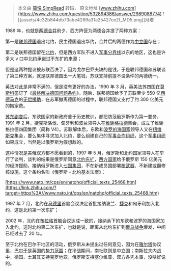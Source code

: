 > 本文由 [简悦 SimpRead](http://ksria.com/simpread/) 转码， 原文地址 [www.zhihu.com](https://www.zhihu.com/question/532894386/answer/2989088774) ![[assets/4c32b844db73abe4289a31a25427ce2f_MD5.png]]月塔​

1989 年，也就是[两德合并](https://www.zhihu.com/search?q=%E4%B8%A4%E5%BE%B7%E5%90%88%E5%B9%B6&search_source=Entity&hybrid_search_source=Entity&hybrid_search_extra=%7B%22sourceType%22%3A%22answer%22%2C%22sourceId%22%3A2989088774%7D)前夕，西方阵营为两德合并提了两种方案：

第一是[联邦德国](https://www.zhihu.com/search?q=%E8%81%94%E9%82%A6%E5%BE%B7%E5%9B%BD&search_source=Entity&hybrid_search_source=Entity&hybrid_search_extra=%7B%22sourceType%22%3A%22answer%22%2C%22sourceId%22%3A2989088774%7D)退出北约，民主德国退出华约，合并后的两德作为[中立国](https://www.zhihu.com/search?q=%E4%B8%AD%E7%AB%8B%E5%9B%BD&search_source=Entity&hybrid_search_source=Entity&hybrid_search_extra=%7B%22sourceType%22%3A%22answer%22%2C%22sourceId%22%3A2989088774%7D)存在；

第二是联邦德国留在[北约](https://www.zhihu.com/search?q=%E5%8C%97%E7%BA%A6&search_source=Entity&hybrid_search_source=Entity&hybrid_search_extra=%7B%22sourceType%22%3A%22answer%22%2C%22sourceId%22%3A2989088774%7D)，但是西方军队不进入[军事分界线](https://www.zhihu.com/search?q=%E5%86%9B%E4%BA%8B%E5%88%86%E7%95%8C%E7%BA%BF&search_source=Entity&hybrid_search_source=Entity&hybrid_search_extra=%7B%22sourceType%22%3A%22answer%22%2C%22sourceId%22%3A2989088774%7D)以东的地区，这也是许多大 v 口中北约承诺过不东扩的来源；

但是这两种提议被苏联否决了，因为戈尔巴乔夫缺的是钱，于是联邦德国和苏联谈了第三种方案，就是联邦德国出一大笔钱，苏联支持前提不设条件的两德统一。

英法对此是非常不满的，但是没有更好的办法，1990 年 3 月，英美法苏四国[在莫斯科](https://www.zhihu.com/search?q=%E5%9C%A8%E8%8E%AB%E6%96%AF%E7%A7%91&search_source=Entity&hybrid_search_source=Entity&hybrid_search_extra=%7B%22sourceType%22%3A%22answer%22%2C%22sourceId%22%3A2989088774%7D)签订了《[最终解决德国问题条约](https://www.zhihu.com/search?q=%E6%9C%80%E7%BB%88%E8%A7%A3%E5%86%B3%E5%BE%B7%E5%9B%BD%E9%97%AE%E9%A2%98%E6%9D%A1%E7%BA%A6&search_source=Entity&hybrid_search_source=Entity&hybrid_search_extra=%7B%22sourceType%22%3A%22answer%22%2C%22sourceId%22%3A2989088774%7D)》。随后，联邦德国给予了苏联至少 550 亿[西德马克](https://www.zhihu.com/search?q=%E8%A5%BF%E5%BE%B7%E9%A9%AC%E5%85%8B&search_source=Entity&hybrid_search_source=Entity&hybrid_search_extra=%7B%22sourceType%22%3A%22answer%22%2C%22sourceId%22%3A2989088774%7D)的[无偿援助](https://www.zhihu.com/search?q=%E6%97%A0%E5%81%BF%E6%8F%B4%E5%8A%A9&search_source=Entity&hybrid_search_source=Entity&hybrid_search_extra=%7B%22sourceType%22%3A%22answer%22%2C%22sourceId%22%3A2989088774%7D)，在苏军撤离德国的过程中，联邦德国又支付了约 300 亿美元的搬家费。

[苏东剧变](https://www.zhihu.com/search?q=%E8%8B%8F%E4%B8%9C%E5%89%A7%E5%8F%98&search_source=Entity&hybrid_search_source=Entity&hybrid_search_extra=%7B%22sourceType%22%3A%22answer%22%2C%22sourceId%22%3A2989088774%7D)后，东欧国家的新政府鉴于历史教训，都把防范俄罗斯作为第一要务，1991 年 2 月，捷克斯洛伐、匈牙利和波兰领导人在[维谢格拉德](https://www.zhihu.com/search?q=%E7%BB%B4%E8%B0%A2%E6%A0%BC%E6%8B%89%E5%BE%B7&search_source=Entity&hybrid_search_source=Entity&hybrid_search_extra=%7B%22sourceType%22%3A%22answer%22%2C%22sourceId%22%3A2989088774%7D)集会，成立了维谢格拉德四国集团（简称 V4）。苏联解体后，东欧和[波罗的海国家](https://www.zhihu.com/search?q=%E6%B3%A2%E7%BD%97%E7%9A%84%E6%B5%B7%E5%9B%BD%E5%AE%B6&search_source=Entity&hybrid_search_source=Entity&hybrid_search_extra=%7B%22sourceType%22%3A%22answer%22%2C%22sourceId%22%3A2989088774%7D)领导人又在[纽维斯克](https://www.zhihu.com/search?q=%E7%BA%BD%E7%BB%B4%E6%96%AF%E5%85%8B&search_source=Entity&hybrid_search_source=Entity&hybrid_search_extra=%7B%22sourceType%22%3A%22answer%22%2C%22sourceId%22%3A2989088774%7D)集会，要么集体寻求加入北约，要么组建自己的[军事合作组织](https://www.zhihu.com/search?q=%E5%86%9B%E4%BA%8B%E5%90%88%E4%BD%9C%E7%BB%84%E7%BB%87&search_source=Entity&hybrid_search_source=Entity&hybrid_search_extra=%7B%22sourceType%22%3A%22answer%22%2C%22sourceId%22%3A2989088774%7D)，这个[军事组织](https://www.zhihu.com/search?q=%E5%86%9B%E4%BA%8B%E7%BB%84%E7%BB%87&search_source=Entity&hybrid_search_source=Entity&hybrid_search_extra=%7B%22sourceType%22%3A%22answer%22%2C%22sourceId%22%3A2989088774%7D)如果成立，当然是以俄罗斯为假想敌的。

这种情况是美俄双方都不愿看到的，1997 年 5 月，俄罗斯和北约国家领导人在举行了谈判，谈判的结果是俄罗斯同意[北约东扩](https://www.zhihu.com/search?q=%E5%8C%97%E7%BA%A6%E4%B8%9C%E6%89%A9&search_source=Entity&hybrid_search_source=Entity&hybrid_search_extra=%7B%22sourceType%22%3A%22answer%22%2C%22sourceId%22%3A2989088774%7D)，[西方国家](https://www.zhihu.com/search?q=%E8%A5%BF%E6%96%B9%E5%9B%BD%E5%AE%B6&search_source=Entity&hybrid_search_source=Entity&hybrid_search_extra=%7B%22sourceType%22%3A%22answer%22%2C%22sourceId%22%3A2989088774%7D)给予俄罗斯 150 亿美元的经济援助，接纳俄罗斯进入[七国集团](https://www.zhihu.com/search?q=%E4%B8%83%E5%9B%BD%E9%9B%86%E5%9B%A2&search_source=Entity&hybrid_search_source=Entity&hybrid_search_extra=%7B%22sourceType%22%3A%22answer%22%2C%22sourceId%22%3A2989088774%7D)，不在新成员国部署[核武器](https://www.zhihu.com/search?q=%E6%A0%B8%E6%AD%A6%E5%99%A8&search_source=Entity&hybrid_search_source=Entity&hybrid_search_extra=%7B%22sourceType%22%3A%22answer%22%2C%22sourceId%22%3A2989088774%7D)、不新建或翻修核设施，这个条约名叫《俄罗斯 - 北约基本法案》：

[https://www.nato.int/cps/en/natohq/official_texts_25468.htm](https://link.zhihu.com/?target=https%3A//www.nato.int/cps/en/natohq/official_texts_25468.htm)

1997 年 7 月，北约在[马德里](https://www.zhihu.com/search?q=%E9%A9%AC%E5%BE%B7%E9%87%8C&search_source=Entity&hybrid_search_source=Entity&hybrid_search_extra=%7B%22sourceType%22%3A%22answer%22%2C%22sourceId%22%3A2989088774%7D)首脑会议决定首批接纳波兰、[捷克](https://www.zhihu.com/search?q=%E6%8D%B7%E5%85%8B&search_source=Entity&hybrid_search_source=Entity&hybrid_search_extra=%7B%22sourceType%22%3A%22answer%22%2C%22sourceId%22%3A2989088774%7D)和匈牙利加入北约，这是北约第一次东扩；

2002 年，北约[在布拉格](https://www.zhihu.com/search?q=%E5%9C%A8%E5%B8%83%E6%8B%89%E6%A0%BC&search_source=Entity&hybrid_search_source=Entity&hybrid_search_extra=%7B%22sourceType%22%3A%22answer%22%2C%22sourceId%22%3A2989088774%7D)首脑会议达成一致的，接纳余下的东欧和波罗的海国家加入北约，这时北约第二次东扩，也就是说，距离从北约东扩到[俄乌战争](https://www.zhihu.com/search?q=%E4%BF%84%E4%B9%8C%E6%88%98%E4%BA%89&search_source=Entity&hybrid_search_source=Entity&hybrid_search_extra=%7B%22sourceType%22%3A%22answer%22%2C%22sourceId%22%3A2989088774%7D)爆发，中间已经过去了 20 年。

至于北约在巴尔干地区的活动，俄罗斯从未提出过任何意见，因为在[雅尔塔](https://www.zhihu.com/search?q=%E9%9B%85%E5%B0%94%E5%A1%94&search_source=Entity&hybrid_search_source=Entity&hybrid_search_extra=%7B%22sourceType%22%3A%22answer%22%2C%22sourceId%22%3A2989088774%7D)协议里，[巴尔干](https://www.zhihu.com/search?q=%E5%B7%B4%E5%B0%94%E5%B9%B2&search_source=Entity&hybrid_search_source=Entity&hybrid_search_extra=%7B%22sourceType%22%3A%22answer%22%2C%22sourceId%22%3A2989088774%7D)是英国的[势力范围](https://www.zhihu.com/search?q=%E5%8A%BF%E5%8A%9B%E8%8C%83%E5%9B%B4&search_source=Entity&hybrid_search_source=Entity&hybrid_search_extra=%7B%22sourceType%22%3A%22answer%22%2C%22sourceId%22%3A2989088774%7D)；在冷战期间，南社联则是中立国；南斯拉夫内战中，德国、土耳其支持克罗地亚，俄罗斯支持塞尔维亚，双方各凭本事，没啥好说的。